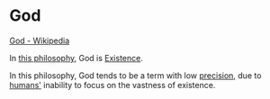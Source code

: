 # God

<a href="https://en.wikipedia.org/wiki/God" target="_blank">God - Wikipedia</a>

In [this philosophy](./this-philosophy.md), God is [Existence](./existence.md).

In this philosophy, God tends to be a term with low [precision](./precision.md), due to [humans'](./humans.md) inability to focus on the vastness of existence.
